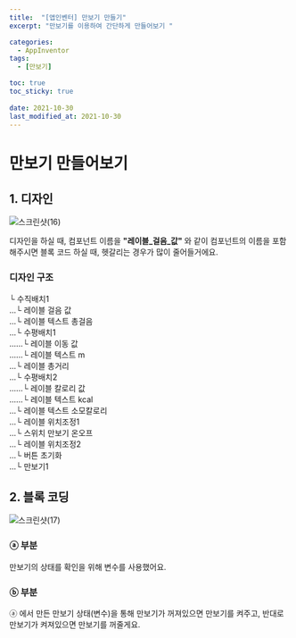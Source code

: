 ```yaml
---
title:  "[앱인벤터] 만보기 만들기"
excerpt: "만보기를 이용하여 간단하게 만들어보기 "

categories:
  - AppInventor
tags:
  - [만보기]

toc: true
toc_sticky: true
 
date: 2021-10-30
last_modified_at: 2021-10-30
---
```


# 만보기 만들어보기

## 1. 디자인
![스크린샷(16)](https://user-images.githubusercontent.com/55564114/139522930-b7042832-bd15-4011-a42f-cfea3f77cd18.png)

디자인을 하실 때, 컴포넌트 이름을 **"레이블_걸음_값"** 와 같이 컴포넌트의 이름을 포함해주시면 블록 코드 하실 때, 헷갈리는 경우가 많이 줄어들거에요.

### 디자인 구조

└ 수직배치1  
  ...└ 레이블 걸음 값  
  ...└ 레이블 텍스트 총걸음  
  ...└ 수평배치1  
  ......└ 레이블 이동 값  
  ......└ 레이블 텍스트 m  
  ...└ 레이블 총거리  
  ...└ 수평배치2  
  ......└ 레이블 칼로리 값  
  ......└ 레이블 텍스트 kcal  
  ...└ 레이블 텍스트 소모칼로리  
  ...└ 레이블 위치조정1  
  ...└ 스위치 만보기 온오프  
  ...└ 레이블 위치조정2  
  ...└ 버튼 초기화  
  ...└ 만보기1  

## 2. 블록 코딩

![스크린샷(17)](https://user-images.githubusercontent.com/55564114/139523370-84bca282-1c51-45ce-aedb-e48ed52f253a.png)

### ⓐ 부분

만보기의 상태를 확인을 위해 변수를 사용했어요.

### ⓑ 부분

ⓐ 에서 만든 만보기 상태(변수)을 통해 만보기가 꺼져있으면 만보기를 켜주고, 반대로 만보기가 켜져있으면 만보기를 꺼줄게요.





